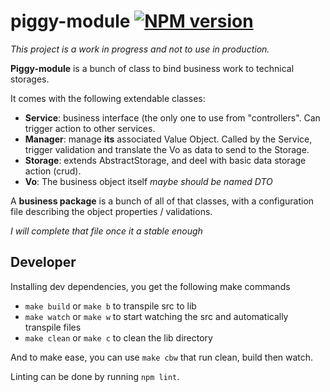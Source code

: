 piggy-module [![NPM version][npm-image]][npm-url]
============================

_This project is a work in progress and not to use in production._

**Piggy-module** is a bunch of class to bind business work to technical storages.

It comes with the following extendable classes:
- **Service**: business interface (the only one to use from "controllers". Can trigger action to other services.
- **Manager**: manage **its** associated Value Object. Called by the Service, trigger validation and translate the Vo as data to send to the Storage.
- **Storage**: extends AbstractStorage, and deel with basic data storage action (crud).
- **Vo**: The business object itself _maybe should be named DTO_

A **business package** is a bunch of all of that classes, with a configuration file describing the object properties / validations.

_I will complete that file once it a stable enough_

## Developer

Installing dev dependencies, you get the following make commands
- `make build` or `make b` to transpile src to lib
- `make watch` or `make w` to start watching the src and automatically transpile files
- `make clean` or `make c` to clean the lib directory

And to make ease, you can use `make cbw` that run clean, build then watch.

Linting can be done by running `npm lint`.

[npm-image]: https://img.shields.io/npm/v/piggy-module.svg?style=flat
[npm-url]: https://npmjs.org/package/piggy-module
